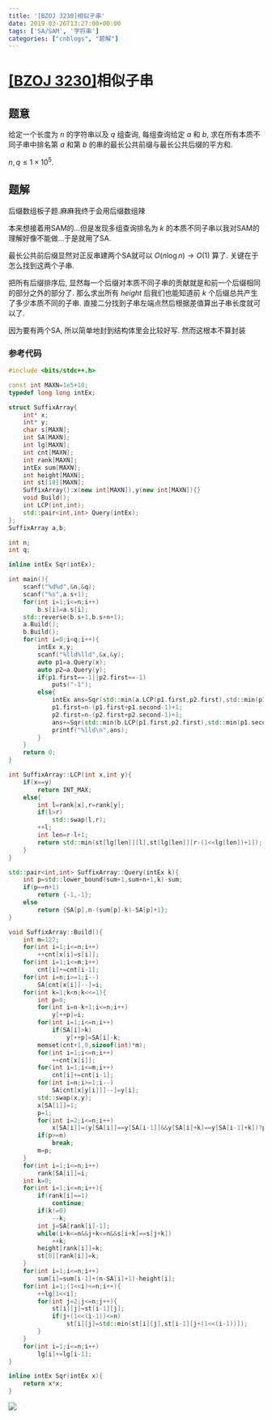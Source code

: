 ```yaml
---
title: '[BZOJ 3230]相似子串'
date: 2019-03-26T13:27:00+00:00
tags: ['SA/SAM', '字符串']
categories: ["cnblogs", "题解"]
---
```

# [[BZOJ 3230]](https://www.lydsy.com/JudgeOnline/problem.php?id=3230)相似子串

## 题意

给定一个长度为 $n$ 的字符串以及 $q$ 组查询, 每组查询给定 $a$ 和 $b$, 求在所有本质不同子串中排名第 $a$ 和第 $b$ 的串的最长公共前缀与最长公共后缀的平方和.

$n,q\le 1\times 10^5$.

## 题解

后缀数组板子题.<span class="covered">麻麻我终于会用后缀数组辣</span>

本来想接着用SAM的...但是发现多组查询排名为 $k$ 的本质不同子串以我对SAM的理解好像不能做...于是就用了SA.

最长公共前后缀显然对正反串建两个SA就可以 $O(n\log n)\rightarrow O(1)$ 算了. 关键在于怎么找到这两个子串.

把所有后缀排序后, 显然每一个后缀对本质不同子串的贡献就是和前一个后缀相同的部分之外的部分了. 那么求出所有 $height$ 后我们也能知道前 $k$ 个后缀总共产生了多少本质不同的子串. 直接二分找到子串左端点然后根据差值算出子串长度就可以了.

因为要有两个SA, 所以简单地封到结构体里会比较好写. <span class="covered">然而这根本不算封装</span>

### 参考代码

```cpp
#include <bits/stdc++.h>

const int MAXN=1e5+10;
typedef long long intEx;

struct SuffixArray{
	int* x;
	int* y;
	char s[MAXN];
	int SA[MAXN];
	int lg[MAXN];
	int cnt[MAXN];
	int rank[MAXN];
	intEx sum[MAXN];
	int height[MAXN];
	int st[18][MAXN];
	SuffixArray():x(new int[MAXN]),y(new int[MAXN]){}
	void Build();
	int LCP(int,int);
	std::pair<int,int> Query(intEx);
};
SuffixArray a,b;

int n;
int q;

inline intEx Sqr(intEx);

int main(){
	scanf("%d%d",&n,&q);
	scanf("%s",a.s+1);
	for(int i=1;i<=n;i++)
		b.s[i]=a.s[i];
	std::reverse(b.s+1,b.s+n+1);
	a.Build();
	b.Build();
	for(int i=0;i<q;i++){
		intEx x,y;
		scanf("%lld%lld",&x,&y);
		auto p1=a.Query(x);
		auto p2=a.Query(y);
		if(p1.first==-1||p2.first==-1)
			puts("-1");
		else{
			intEx ans=Sqr(std::min(a.LCP(p1.first,p2.first),std::min(p1.second,p2.second)));
			p1.first=n-(p1.first+p1.second-1)+1;
			p2.first=n-(p2.first+p2.second-1)+1;
			ans+=Sqr(std::min(b.LCP(p1.first,p2.first),std::min(p1.second,p2.second)));
			printf("%lld\n",ans);
		}
	}
	return 0;
}

int SuffixArray::LCP(int x,int y){
	if(x==y)
		return INT_MAX;
	else{
		int l=rank[x],r=rank[y];
		if(l>r)
			std::swap(l,r);
		++l;
		int len=r-l+1;
		return std::min(st[lg[len]][l],st[lg[len]][r-(1<<lg[len])+1]);
	}
}

std::pair<int,int> SuffixArray::Query(intEx k){
	int p=std::lower_bound(sum+1,sum+n+1,k)-sum;
	if(p==n+1)
		return {-1,-1};
	else
		return {SA[p],n-(sum[p]-k)-SA[p]+1};
}

void SuffixArray::Build(){
	int m=127;
	for(int i=1;i<=n;i++)
		++cnt[x[i]=s[i]];
	for(int i=1;i<=m;i++)
		cnt[i]+=cnt[i-1];
	for(int i=n;i>=1;i--)
		SA[cnt[x[i]]--]=i;
	for(int k=1;k<n;k<<=1){
		int p=0;
		for(int i=n-k+1;i<=n;i++)
			y[++p]=i;
		for(int i=1;i<=n;i++)
			if(SA[i]>k)
				y[++p]=SA[i]-k;
		memset(cnt+1,0,sizeof(int)*m);
		for(int i=1;i<=n;i++)
			++cnt[x[i]];
		for(int i=1;i<=m;i++)
			cnt[i]+=cnt[i-1];
		for(int i=n;i>=1;i--)
			SA[cnt[x[y[i]]]--]=y[i];
		std::swap(x,y);
		x[SA[1]]=1;
		p=1;
		for(int i=2;i<=n;i++)
			x[SA[i]]=(y[SA[i]]==y[SA[i-1]]&&y[SA[i]+k]==y[SA[i-1]+k])?p:++p;
		if(p>=n)
			break;
		m=p;
	}
	for(int i=1;i<=n;i++)
		rank[SA[i]]=i;
	int k=0;
	for(int i=1;i<=n;i++){
		if(rank[i]==1)
			continue;
		if(k!=0)
			--k;
		int j=SA[rank[i]-1];
		while(i+k<=n&&j+k<=n&&s[i+k]==s[j+k])
			++k;
		height[rank[i]]=k;
		st[0][rank[i]]=k;
	}
	for(int i=1;i<=n;i++)
		sum[i]=sum[i-1]+(n-SA[i]+1)-height[i];
	for(int i=1;(1<<i)<=n;i++){
		++lg[1<<i];
		for(int j=2;j<=n;j++){
			st[i][j]=st[i-1][j];
			if(j+(1<<(i-1))<=n)
				st[i][j]=std::min(st[i][j],st[i-1][j+(1<<(i-1))]);
		}
	}
	for(int i=1;i<=n;i++)
		lg[i]+=lg[i-1];
}

inline intEx Sqr(intEx x){
	return x*x;
}

```

![](https://example.com/image)
